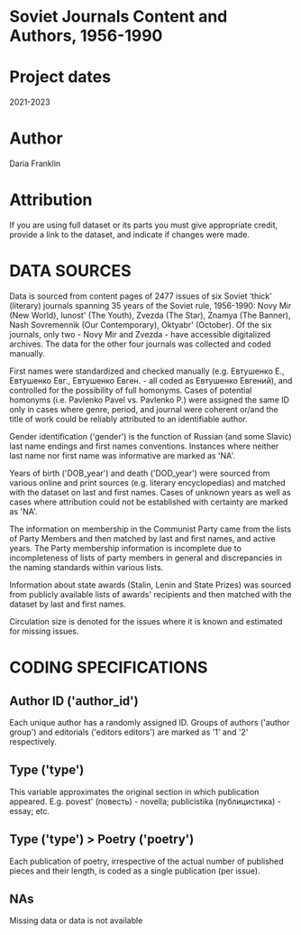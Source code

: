 # Soviet Journals Content and Authors, 1956-1990 

# Project dates
2021-2023
# Author
Daria Franklin 
# Attribution 
If you are using full dataset or its parts you must give appropriate credit, provide a link to the dataset, and indicate if changes were made.

# DATA SOURCES 

Data is sourced from content pages of 2477 issues of six Soviet ‘thick’ (literary) journals spanning 35 years of the Soviet rule, 1956-1990: Novy Mir (New World), Iunost' (The Youth), Zvezda (The Star), Znamya (The Banner), Nash Sovremennik (Our Contemporary), Oktyabr' (October). 
Of the six journals, only two - Novy Mir and Zvezda - have accessible digitalized archives. The data for the other four journals was collected and coded manually. 

First names were standardized and checked manually (e.g. Евтушенко Е., Евтушенко Евг., Евтушенко Евген. - all coded as Евтушенко Евгений), and controlled for the possibility of full homonyms. Cases of potential homonyms (i.e. Pavlenko Pavel vs. Pavlenko P.) were assigned the same ID only in cases where genre, period, and journal were coherent or/and the title of work could be reliably attributed to an identifiable author.   

Gender identification ('gender') is the function of Russian (and some Slavic) last name endings and first names conventions. Instances where neither last name nor first name was informative are marked as 'NA'. 

Years of birth ('DOB_year') and death ('DOD_year') were sourced from various online and print sources (e.g. literary encyclopedias) and matched with the dataset on last and first names. Cases of unknown years as well as cases where attribution could not be established with certainty are marked as 'NA'. 

The information on membership in the Communist Party came from the lists of Party Members and then matched by last and first names, and active years. The Party membership information is incomplete due to incompleteness of lists of party members in general and discrepancies in the naming standards within various lists. 

Information about state awards (Stalin, Lenin and State Prizes) was sourced from publicly available lists of awards' recipients and then matched with the dataset by last and first names. 

Circulation size is denoted for the issues where it is known and estimated for missing issues. 


# CODING SPECIFICATIONS 

## Author ID ('author_id') 
Each unique author has a randomly assigned ID. Groups of authors ('author group') and editorials ('editors editors') are marked as '1' and '2' respectively. 

## Type ('type') 
This variable approximates the original section in which publication appeared. E.g. povest' (повесть) - novella; publicistika (публицистика) - essay; etc. 

## Type ('type') > Poetry ('poetry')
Each publication of poetry, irrespective of the actual number of published pieces and their length, is coded as a single publication (per issue). 

## NAs 
Missing data or data is not available
